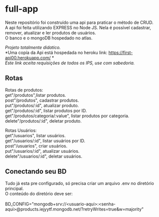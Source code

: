 # full-app
Neste repositório foi construído uma api para praticar o método de CRUD.<br>
A api foi feita utilizando EXPRESS no Node JS. Nela é possível cadastrar, remover, atualizar e ler produtos de usuários.<br>
O banco e o mongoDB hospedado no atlas.<br>

*Projeto totalmente didatico.*<br>
*Uma copía da Api está hospedada no heroku link: https://first-api00.herokuapp.com/ *<br>
*Este link aceita requisições de todos os IPS, use com sabedoria.*<br>

## Rotas
Rotas de produtos:<br>
get"/produtos",listar produtos.<br>
post"/produtos", cadastrar produtos.<br>
put"/produtos/:id", atualizar produto.<br>
get"/produtos/:id", listar produtos por ID.<br>
get"/produtos/categoria/:value", listar produtos por categoria.<br>
delete"/produtos/:id", deletar produto.<br>

Rotas Usuários:<br>
get"/usuarios", listar usuários.<br>
get"/usuarios/:id", listar usuários por ID.<br>
post"/usuarios", criar usuários.<br>
put"/usuarios/:id", atualizar usuários.<br>
delete"/usuarios/:id", deletar usuários.<br>

## Conectando seu BD
Tudo já esta pre configurado, só precisa criar um arquivo .env no diretório principal.<br>
O conteúdo do diretório deve ser:<br>
<br>
BD_CONFIG="mongodb+srv://<usuario-aqui&gt;:<senha-aqui&gt;@products.iejyytf.mongodb.net/<nome-da-collection>?retryWrites=true&w=majority"<br>

